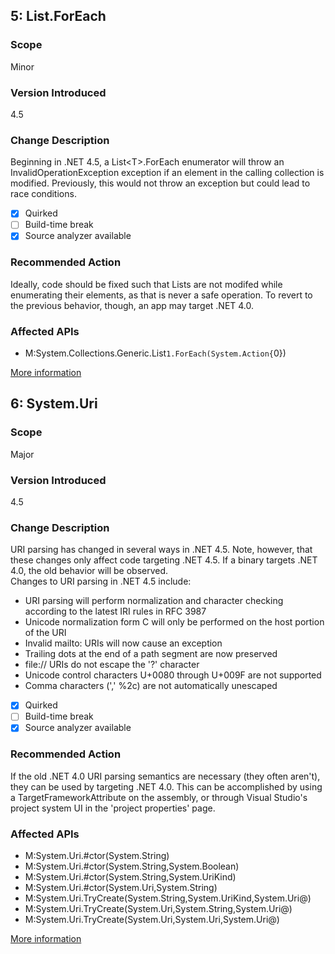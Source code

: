 ## 5: List<T>.ForEach

### Scope
Minor

### Version Introduced
4.5

### Change Description
Beginning in .NET 4.5, a List&lt;T&gt;.ForEach enumerator will throw an InvalidOperationException exception if an element in the calling collection is modified. Previously, this would not throw an exception but could lead to race conditions.

- [x] Quirked
- [ ] Build-time break
- [x] Source analyzer available

### Recommended Action
Ideally, code should be fixed such that Lists are not modifed while enumerating their elements, as that is never a safe operation. To revert to the previous behavior, though, an app may target .NET 4.0.

### Affected APIs
* M:System.Collections.Generic.List`1.ForEach(System.Action{`0})

[More information](https://msdn.microsoft.com/en-us/library/hh367887\(v=vs.110\).aspx#core)

<!--
    ### Notes
    This introduces an exception, but requires retargeting
    Source analyzer status: Pri 1, source and binary done (MikeRou)
-->

## 6: System.Uri

### Scope
Major

### Version Introduced
4.5

### Change Description

URI parsing has changed in several ways in .NET 4.5. Note, however, that these changes only affect code targeting .NET 4.5. If a binary targets .NET 4.0, the old behavior will be observed.  
Changes to URI parsing in .NET 4.5 include:<ul><li>URI parsing will perform normalization and character checking according to the latest IRI rules in RFC 3987</li><li>Unicode normalization form C will only be performed on the host portion of the URI</li><li>Invalid mailto: URIs will now cause an exception</li><li>Trailing dots at the end of a path segment are now preserved</li><li>file:// URIs do not escape the '?' character</li><li>Unicode control characters U+0080 through U+009F are not supported</li><li>Comma characters (',' %2c) are not automatically unescaped</li></ul>

- [x] Quirked
- [ ] Build-time break
- [x] Source analyzer available

### Recommended Action
If the old .NET 4.0 URI parsing semantics are necessary (they often aren't), they can be used by targeting .NET 4.0. This can be accomplished by using a TargetFrameworkAttribute on the assembly, or through Visual Studio's project system UI in the 'project properties' page.

### Affected APIs
* M:System.Uri.#ctor(System.String)
* M:System.Uri.#ctor(System.String,System.Boolean)
* M:System.Uri.#ctor(System.String,System.UriKind)
* M:System.Uri.#ctor(System.Uri,System.String)
* M:System.Uri.TryCreate(System.String,System.UriKind,System.Uri@)
* M:System.Uri.TryCreate(System.Uri,System.String,System.Uri@)
* M:System.Uri.TryCreate(System.Uri,System.Uri,System.Uri@)

[More information](https://msdn.microsoft.com/en-us/library/hh367887\(v=vs.110\).aspx#core)

<!--
    ### Notes
    Changes IRI parsing, requires access to parameters to detect
    Source analyzer status: Pri 1, source done (AlPopa)
-->



